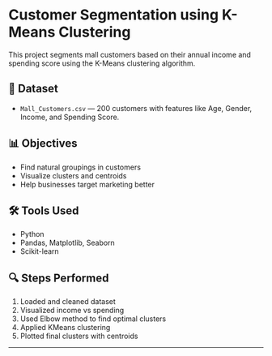 # Customer Segmentation using K-Means Clustering

This project segments mall customers based on their annual income and spending score using the K-Means clustering algorithm.

## 📁 Dataset
- `Mall_Customers.csv` — 200 customers with features like Age, Gender, Income, and Spending Score.

## 📊 Objectives
- Find natural groupings in customers
- Visualize clusters and centroids
- Help businesses target marketing better

## 🛠️ Tools Used
- Python
- Pandas, Matplotlib, Seaborn
- Scikit-learn

## 🔍 Steps Performed
1. Loaded and cleaned dataset
2. Visualized income vs spending
3. Used Elbow method to find optimal clusters
4. Applied KMeans clustering
5. Plotted final clusters with centroids

---
